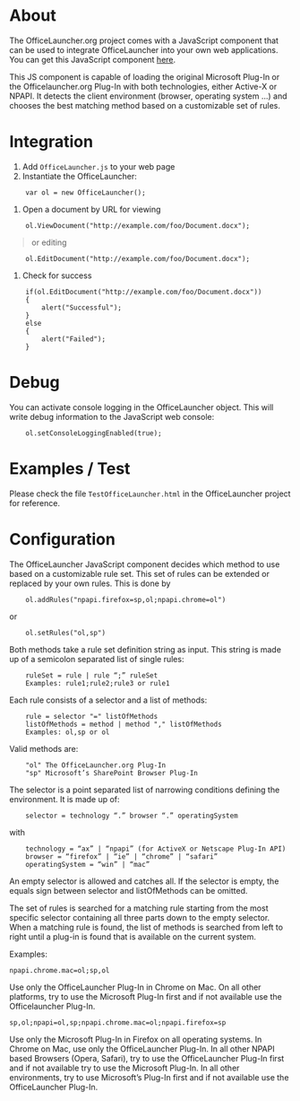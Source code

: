 # About #

The OfficeLauncher.org project comes with a JavaScript component that can be used to integrate OfficeLauncher into your own web applications. You can get this JavaScript component [here](https://code.google.com/p/officelauncher/source/browse/OfficeLauncher.js).

This JS component is capable of loading the original Microsoft Plug-In or the Officelauncher.org Plug-In with both technologies, either Active-X or NPAPI. It detects the client environment (browser, operating system …) and chooses the best matching method based on a customizable set of rules.


# Integration #

  1. Add `OfficeLauncher.js` to your web page
  1. Instantiate the OfficeLauncher:
```
    var ol = new OfficeLauncher();
```
  1. Open a document by URL for viewing
```
    ol.ViewDocument("http://example.com/foo/Document.docx");
```
> or editing
```
    ol.EditDocument("http://example.com/foo/Document.docx");
```
  1. Check for success
```
    if(ol.EditDocument("http://example.com/foo/Document.docx"))
    {
        alert("Successful");
    }
    else
    {
        alert("Failed");
    }
```


# Debug #

You can activate console logging in the OfficeLauncher object. This will write debug information to the JavaScript web console:
```
    ol.setConsoleLoggingEnabled(true);
```


# Examples / Test #

Please check the file `TestOfficeLauncher.html` in the OfficeLauncher project for reference.


# Configuration #
The OfficeLauncher JavaScript component decides which method to use based on a customizable rule set. This set of rules can be extended or replaced by your own rules. This is done by
```
    ol.addRules("npapi.firefox=sp,ol;npapi.chrome=ol")
```
or
```
    ol.setRules("ol,sp")
```
Both methods take a rule set definition string as input. This string is made up of a semicolon separated list of single rules:
```
    ruleSet = rule | rule “;” ruleSet
    Examples: rule1;rule2;rule3 or rule1
```
Each rule consists of a selector and a list of methods:
```
    rule = selector "=" listOfMethods
    listOfMethods = method | method "," listOfMethods
    Examples: ol,sp or ol
```
Valid methods are:
```
    "ol" The OfficeLauncher.org Plug-In
    "sp" Microsoft’s SharePoint Browser Plug-In
```
The selector is a point separated list of narrowing conditions defining the environment. It is made up of:
```
    selector = technology “.” browser “.” operatingSystem
```
with
```
    technology = “ax” | “npapi” (for ActiveX or Netscape Plug-In API)
    browser = “firefox” | “ie” | “chrome” | “safari”
    operatingSystem = “win” | “mac”
```
An empty selector is allowed and catches all. If the selector is empty, the equals sign between selector and listOfMethods can be omitted.

The set of rules is searched for a matching rule starting from the most specific selector containing all three parts down to the empty selector. When a matching rule is found, the list of methods is searched from left to right until a  plug-in is found that is available on the current system.

Examples:
```
npapi.chrome.mac=ol;sp,ol
```
Use only the OfficeLauncher Plug-In in Chrome on Mac. On all other platforms, try to use the Microsoft Plug-In first and if not available use the Officelauncher Plug-In.
```
sp,ol;npapi=ol,sp;npapi.chrome.mac=ol;npapi.firefox=sp
```
Use only the Microsoft Plug-In in Firefox on all operating systems. In Chrome on Mac, use only the OfficeLauncher Plug-In. In all other NPAPI based Browsers (Opera, Safari), try to use the OfficeLauncher Plug-In first and if not available try to use the Microsoft Plug-In. In all other environments, try to use Microsoft’s Plug-In first and if not available use the OfficeLauncher Plug-In.